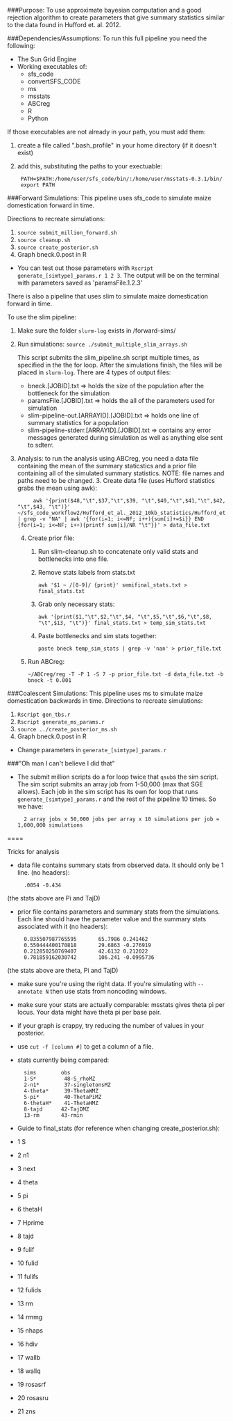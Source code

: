 ###Purpose: 
To use approximate bayesian computation and a good rejection algorithm to create parameters that give summary statistics similar to the data found in Hufford et. al. 2012.

###Dependencies/Assumptions:
To run this full pipeline you need the following:

- The Sun Grid Engine
- Working executables of:
	- sfs_code
	- convertSFS_CODE
	- ms
	- msstats
	- ABCreg
	- R 
	- Python

If those executables are not already in your path, you must add them:

1. create a file called ".bash_profile" in your home directory (if it doesn't exist)

2. add this, substituting the paths to your exectuable:

		PATH=$PATH:/home/user/sfs_code/bin/:/home/user/msstats-0.3.1/bin/
		export PATH

###Forward Simulations:
This pipeline uses sfs_code to simulate maize domestication forward in time.

Directions to recreate simulations:

1. `source submit_million_forward.sh`
2. `source cleanup.sh`
3. `source create_posterior.sh`
4. 	Graph bneck.0.post in R
	
- You can test out those parameters with `Rscript generate_[simtype]_params.r 1 2 3`. The output will be on the terminal with parameters saved as 'paramsFile.1.2.3'

There is also a pipeline that uses slim to simulate maize domestication forward in time.

To use the slim pipeline:

1. Make sure the folder `slurm-log` exists in /forward-sims/

1. Run simulations: `source ./submit_multiple_slim_arrays.sh` 

	This script submits the slim_pipeline.sh script multiple times, as specified in the the for loop. After the simulations finish, the files will be placed in `slurm-log`. There are 4 types of output files:
	
	- bneck.[JOBID].txt => holds the size of the population after the bottleneck for the simulation
	- paramsFile.[JOBID].txt => holds the all of the parameters used for simulation
	- slim-pipeline-out.[ARRAYID].[JOBID].txt => holds one line of summary statistics for a population
	- slim-pipeline-stderr.[ARRAYID].[JOBID].txt => contains any error messages generated during simulation as well as anything else sent to sdterr.
	
2. Analysis: to run the analysis using ABCreg, you need a data file containing the mean of the summary staticstics and a prior file containing all of the simulated summary statistics. NOTE: file names and paths need to be changed.
	3. Create data file (uses Hufford statistics grabs the mean using awk):
					
			awk '{print($48,"\t",$37,"\t",$39, "\t",$40,"\t",$41,"\t",$42, "\t",$43, "\t")}' ~/sfs_code_workflow2/Hufford_et_al._2012_10kb_statistics/Hufford_et_al._2012_10kb_statistics.txt | grep -v "NA" | awk '{for(i=1; i<=NF; i++){sum[i]+=$i}} END {for(i=1; i<=NF; i++){printf sum[i]/NR "\t"}}' > data_file.txt
	
	4. Create prior file:
		1. Run slim-cleanup.sh to concatenate only valid stats and bottlenecks into one file.
		2. Remove stats labels from stats.txt
		
			`awk '$1 ~ /[0-9]/ {print}' semifinal_stats.txt > final_stats.txt`
		3. Grab only necessary stats:
			
			`awk '{print($1,"\t",$2,"\t",$4, "\t",$5,"\t",$6,"\t",$8, "\t",$13, "\t")}' final_stats.txt > temp_sim_stats.txt`
		
		4. Paste bottlenecks and sim stats together:
		
			`paste bneck temp_sim_stats | grep -v 'nan' > prior_file.txt`
		
	 5. Run ABCreg:
	 	
	 	 `~/ABCreg/reg -T -P 1 -S 7 -p prior_file.txt -d data_file.txt -b bneck -t 0.001`
	 	 
	 	 
###Coalescent Simulations:
This pipeline uses ms to simulate maize domestication backwards in time.
Directions to recreate simulations:

1. `Rscript gen_tbs.r`
2. `Rscript generate_ms_params.r`
3. `source ../create_posterior_ms.sh`
4. Graph bneck.0.post in R  

- Change parameters in `generate_[simtype]_params.r`


###"Oh man I can't believe I did that"

- The submit million scripts do a for loop twice that `qsub`s the sim script. The sim script submits an array job from 1-50,000 (max that SGE allows). Each job in the sim script has its own for loop that runs `generate_[simtype]_params.r` and the rest of the pipeline 10 times. So we have:
 	 		
 	 	2 array jobs x 50,000 jobs per array x 10 simulations per job = 1,000,000 simulations

====

Tricks for analysis

- data file contains summary stats from observed data. It should only be 1 line. (no headers):
	
		.0054 -0.434
(the stats above are Pi and TajD)

- prior file contains parameters and summary stats from the simulations. Each line should have the parameter value and the summary stats associated with it (no headers):

		0.835507987765595       65.7986 0.241462
		0.550444400170818       29.6863 -0.276919
		0.212850250769407       42.6132 0.212022
		0.781859162030742       106.241 -0.0995736
(the stats above are theta, Pi and TajD)

- make sure you're using the right data. If you're simulating with `--annotate N` then use stats from noncoding windows.
- make sure your stats are actually comparable: msstats gives theta pi per locus. Your data might have theta pi per base pair. 
- if your graph is crappy, try reducing the number of values in your posterior. 
- use `cut -f [column #]` to get a column of a file.
- stats currently being compared:
		
		sims        obs
		1-S*         48-S_rhoMZ
		2-n1*        37-singletonsMZ
		4-theta*     39-ThetaWMZ
		5-pi*        40-ThetaPiMZ
		6-thetaH*    41-ThetaHMZ
		8-tajd      42-TajDMZ
		13-rm       43-rmin
- Guide to final_stats (for reference when changing create_posterior.sh):
- 1 S
- 2 n1
- 3 next
- 4 theta
- 5 pi
- 6 thetaH
- 7 Hprime
- 8 tajd
- 9 fulif
- 10 fulid
- 11 fulifs
- 12 fulids
- 13 rm
- 14 rmmg
- 15 nhaps
- 16 hdiv
- 17 wallb
- 18 wallq
- 19 rosasrf
- 20 rosasru
- 21 zns